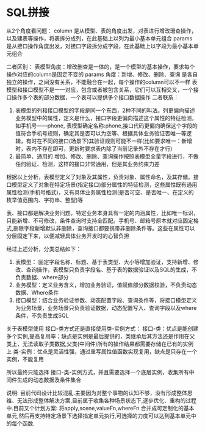 # SQL拼接
从2个角度看问题：
column 是从模型、表的角度出发，对表进行增改珊查操作，以及建表等操作，将表拆分成列，在此基础上以列为最小基本单元组合
params 是从接口操作角度出发，对接口字段拆分成字段，在此基础上以字段为最小基本单元组合

二者区别：
表模型角度：增改删查是一体的，是一个模型的基本操作，要求每个操作对应的column是固定不变的
params 角度：新增、修改、删除、查询 是各自独立的操作，之间没有关系，不能融合在一起，每个操作的column可以不一样
表模型和接口模型不是一一对应，包含或者被包含关系，它们可以互相交叉，一个接口操作多个表的部分数据，一个表可以提供多个接口数据操作
二者联系：
1. 表模型的列和接口模型的字段是同一个东西，2种不同的叫法。列更偏向描述业务模型中的属性，定义是什么，接口字段更偏向描述这个属性的特征检测，如手机号——phone, 表模型确定名称:phone,接口代码更偏向确保这个字段的值符合手机号规则，确定其是否可以为空等、根据具体业务验证否唯一等逻辑，有时在不同的接口(场景下)其验证规则可能不一样(比如要求唯一：新增时，表内不存在即可，更新时要求表内除了当前记录外不存在才行)
2. 最简单、通用的 增加、修改、删除、查询操作按照表模型全量字段进行，不做任何验证、检测，这样的接口非常通用，但是其业务约束力差

根据以上分析，表模型定义了对象及其属性，负责对象、属性命名，及其存储。接口模型定义了对象在特定场景(指定接口)部分属性的特征检测，这些属性既有通用属性检测(手机号格式)，又有具体业务属性检测(是否可空、是否唯一、在定义的枚举值范围内、字符串、整型)等


表、接口都是解决业务问题，特定业务本身具有一定的内涵属性，比如唯一标识，只能新增、不可修改，条件查询时支持全匹配。手机号、邮箱号原本就对应固定格式,删除字段新增默认非删除，查询接口都要携带非删除条件等。这些在属性可以分层固定下来，以便减轻具体业务开发时的心智负担

经过上述分析，分类总结如下：
1. 表模型： 固定字段名称、标题、基于表类型、大小等增加验证，支持新增、修改、查询操作，表模型只负责字段名、基于表的数据验证以及SQL的生成，不负责数据、where部分
2. 业务模型：定义业务含义，增加业务验证，值赋值部分数据校验，不负责动态数据、Where条件
2. 接口模型：结合业务验证参数、动态配置字段、查询条件等，将接口模型定义为业务场景，业务场景只负责验证数据，动态配置写入、查询字段以及where条件，不负责生成SQL



关于表模型使用 接口-类方式还是直接使用类-实例方式：
接口-类：优点是能创建多个实例,提高复用率；缺点是实例是最后提供的，类继承后其方法还是作用在父类上，无法读取子类数据,父类(中间件)所有的操作结果都需要存储在已有的实例上
类-实例：优点是灵活性强，通过重写属性值函数实现复用，缺点是只存在一个实例，不能复用

所以最终只能选择 接口-类-实例方式，并且需要选择一个底层实例，收集所有中间件生成的动态数据及条件集合

说明:
目前代码设计比较混乱.主要因为对整个事物的认知不够，没有形成整体思维、无法形成整体解决方案,目前属于收集各种场景状态下,逐步优化、重构的过程中.目前又个计划方案: 将apply,scene,valueFn,whereFn 合并成可定制化的基本单元,然后再支持特定场景下选择指定单元执行,可选择的力度可以达到基本单元中的每个函数.


